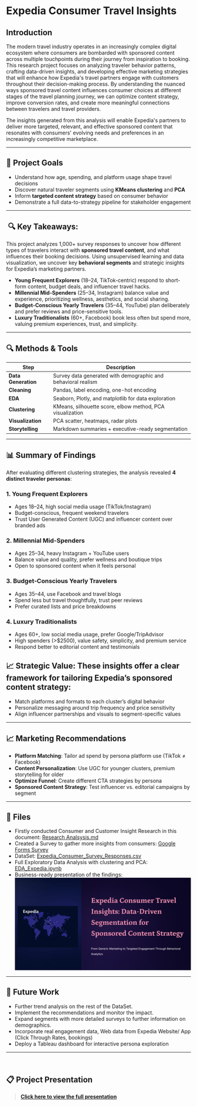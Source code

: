 # Expedia Consumer Travel Insights

## Introduction

The modern travel industry operates in an increasingly complex digital ecosystem where consumers are bombarded with sponsored content across multiple touchpoints during their journey from inspiration to booking. This research project focuses on analyzing traveler behavior patterns, crafting data-driven insights, and developing effective marketing strategies that will enhance how Expedia's travel partners engage with customers throughout their decision-making process. By understanding the nuanced ways sponsored travel content influences consumer choices at different stages of the travel planning journey, we can optimize content strategy, improve conversion rates, and create more meaningful connections between travelers and travel providers. 

The insights generated from this analysis will enable Expedia's partners to deliver more targeted, relevant, and effective sponsored content that resonates with consumers' evolving needs and preferences in an increasingly competitive marketplace.

---

## 🧠 Project Goals

- Understand how age, spending, and platform usage shape travel decisions
- Discover natural traveler segments using **KMeans clustering** and **PCA**
- Inform **targeted content strategy** based on consumer behavior
- Demonstrate a full data-to-strategy pipeline for stakeholder engagement

---

##  🔍 Key Takeaways:

This project analyzes 1,000+ survey responses to uncover how different types of travelers interact with **sponsored travel content**, and what influences their booking decisions. Using unsupervised learning and data visualization, we uncover key **behavioral segments** and strategic insights for Expedia’s marketing partners.

- **Young Frequent Explorers** (18–24, TikTok-centric) respond to short-form content, budget deals, and influencer travel hacks.
- **Millennial Mid-Spenders** (25–34, Instagram) balance value and experience, prioritizing wellness, aesthetics, and social sharing.
- **Budget-Conscious Yearly Travelers** (35–44, YouTube) plan deliberately and prefer reviews and price-sensitive tools.
- **Luxury Traditionalists** (60+, Facebook) book less often but spend more, valuing premium experiences, trust, and simplicity.

---

## 🔍 Methods & Tools

| Step               | Description                                              |
|--------------------|----------------------------------------------------------|
| **Data Generation** | Survey data generated with demographic and behavioral realism |
| **Cleaning**        | Pandas, label encoding, one-hot encoding                 |
| **EDA**             | Seaborn, Plotly, and matplotlib for data exploration     |
| **Clustering**      | KMeans, silhouette score, elbow method, PCA visualization |
| **Visualization**   | PCA scatter, heatmaps, radar plots                       |
| **Storytelling**    | Markdown summaries + executive-ready segmentation        |

---

## 📊 Summary of Findings

After evaluating different clustering strategies, the analysis revealed **4 distinct traveler personas**:

### 1. Young Frequent Explorers
- Ages 18–24, high social media usage (TikTok/Instagram)
- Budget-conscious, frequent weekend travelers
- Trust User Generated Content (UGC) and influencer content over branded ads

### 2. Millennial Mid-Spenders
- Ages 25–34, heavy Instagram + YouTube users
- Balance value and quality, prefer wellness and boutique trips
- Open to sponsored content when it feels personal

### 3. Budget-Conscious Yearly Travelers
- Ages 35–44, use Facebook and travel blogs
- Spend less but travel thoughtfully, trust peer reviews
- Prefer curated lists and price breakdowns

### 4. Luxury Traditionalists
- Ages 60+, low social media usage, prefer Google/TripAdvisor
- High spenders (>$2500), value safety, simplicity, and premium service
- Respond better to editorial content and testimonials


## 📈 Strategic Value: These insights offer a clear framework for tailoring Expedia’s sponsored content strategy:

- Match platforms and formats to each cluster’s digital behavior
- Personalize messaging around trip frequency and price sensitivity
- Align influencer partnerships and visuals to segment-specific values

---

## 📈 Marketing Recommendations

- **Platform Matching**: Tailor ad spend by persona platform use (TikTok ≠ Facebook)
- **Content Personalization**: Use UGC for younger clusters, premium storytelling for older
- **Optimize Funnel**: Create different CTA strategies by persona
- **Sponsored Content Strategy**: Test influencer vs. editorial campaigns by segment

---

## 📎 Files

- Firstly conducted Consumer and Customer Insight Research in this document: [Research Analsysis.md](https://github.com/olidare/Data-Analytics---Expedia/blob/main/Documentation/research_analysis.md)
- Created a Survey to gather more insights from consumers: [Google Forms Survey](https://docs.google.com/forms/d/e/1FAIpQLSdJvahDkJbf2xOPi-oCNghbwcIBVSq11vwM4xECfdkjktkZcg/viewform)
- DataSet: [Expedia_Consumer_Survey_Responses.csv](https://github.com/olidare/Data-Analytics---Expedia/blob/main/Expedia_Consumer_Survey_Responses.csv)
- Full Exploratory Data Analysis with clustering and PCA: [EDA_Expedia.ipynb](https://github.com/olidare/Data-Analytics---Expedia/blob/main/EDA_Expedia.ipynb)
- Business-ready presentation of the findings: 
[![Expedia Presentation](https://github.com/olidare/Data-Analytics---Expedia/raw/main/Documentation/powerpoint.png)](https://github.com/olidare/Data-Analytics---Expedia/blob/main/Expedia_Presentation.pdf)


---

## 🚀 Future Work

- Further trend analysis on the rest of the DataSet.
- Implement the recommendations and monitor the impact.
- Expand segments with more detailed surveys to further information on demographics.
- Incorporate real engagement data, Web data from Expedia Website/ App (Click Through Rates, bookings)
- Deploy a Tableau dashboard for interactive persona exploration

---

<a href="https://github.com/olidare/Data-Analytics---Expedia/blob/main/Expedia_Presentation.pdf" class="image fit" ><img src="images/marr_pic.jpg" alt=""></a>

## 📋 Project Presentation
> **[Click here to view the full presentation](https://github.com/olidare/Data-Analytics---Expedia/blob/main/Documentation/Expedia_Presentation.pdf)**

